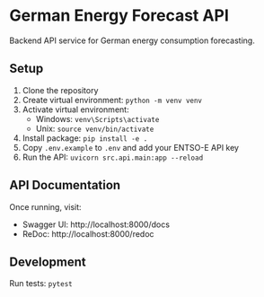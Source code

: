 # German Energy Forecast API

Backend API service for German energy consumption forecasting.

## Setup

1. Clone the repository
2. Create virtual environment: `python -m venv venv`
3. Activate virtual environment:
   - Windows: `venv\Scripts\activate`
   - Unix: `source venv/bin/activate`
4. Install package: `pip install -e .`
5. Copy `.env.example` to `.env` and add your ENTSO-E API key
6. Run the API: `uvicorn src.api.main:app --reload`

## API Documentation

Once running, visit:

- Swagger UI: http://localhost:8000/docs
- ReDoc: http://localhost:8000/redoc

## Development

Run tests: `pytest`
